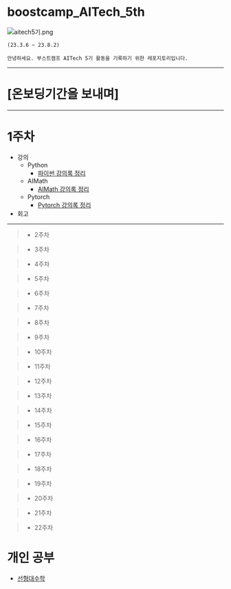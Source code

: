 # boostcamp_AITech_5th

![aitech5기.png](aitech5%EA%B8%B0.png)


```angular2html
(23.3.6 ~ 23.8.2)

안녕하세요. 부스트캠프 AITech 5기 활동을 기록하기 위한 레포지토리입니다.
```


---
# [온보딩기간을 보내며]


---
# 1주차
  * 강의
    * Python
      * [파이썬 강의록 정리](강의록/파이썬/notebook.ipynb)
    * AIMath
      * [AIMath 강의록 정리](강의록/AIMath/note.md)
    * Pytorch
      * [Pytorch 강의록 정리](강의록/Pytorch/note.md) 
  * 회고 
    
---


> * 2주차



> * 3주차



> * 4주차



> * 5주차



> * 6주차



> * 7주차



> * 8주차



> * 9주차



> * 10주차



> * 11주차



> * 12주차



> * 13주차



> * 14주차



> * 15주차



> * 16주차



> * 17주차



> * 18주차




> * 19주차



> * 20주차



> * 21주차



> * 22주차




# 개인 공부
- [선형대수학](/개인공부/선형대수/note.md)
